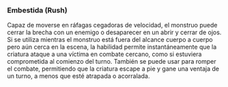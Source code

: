 ### Embestida (Rush)
Capaz de moverse en ráfagas cegadoras de velocidad, el monstruo puede cerrar la brecha con un enemigo o desaparecer en un abrir y cerrar de ojos. Si se utiliza mientras el monstruo está fuera del alcance cuerpo a cuerpo pero aún cerca en la escena, la habilidad permite instantáneamente que la criatura ataque a una víctima en combate cercano, como si estuviera comprometida al comienzo del turno. También se puede usar para romper el combate, permitiendo que la criatura escape a pie y gane una ventaja de un turno, a menos que esté atrapada o acorralada.
